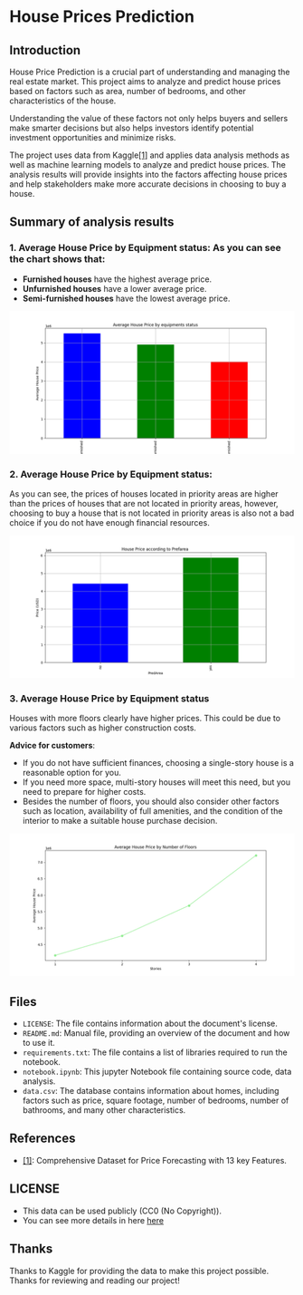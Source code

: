 # House Prices Prediction 

## Introduction
House Price Prediction is a crucial part of understanding and managing the real estate market. This project aims to analyze and predict house prices based on factors such as area, number of bedrooms, and other characteristics of the house.

Understanding the value of these factors not only helps buyers and sellers make smarter decisions but also helps investors identify potential investment opportunities and minimize risks.

The project uses data from Kaggle[[1]](https://www.kaggle.com/datasets/harishkumardatalab/housing-price-prediction/data) and applies data analysis methods as well as machine learning models to analyze and predict house prices. The analysis results will provide insights into the factors affecting house prices and help stakeholders make more accurate decisions in choosing to buy a house.

## Summary of analysis results
### 1. Average House Price by Equipment status: As you can see the chart shows that:
- **Furnished houses** have the highest average price.
- **Unfurnished houses** have a lower average price.
- **Semi-furnished houses** have the lowest average price.


![Result of average price by equipment status](notebooks/result/house_price_by_equipments_status.png)



### 2. Average House Price by Equipment status: 


As you can see, the prices of houses located in priority areas are higher than the prices of houses that are not located in priority areas, however, choosing to buy a house that is not located in priority areas is also not a bad choice if you do not have enough financial resources.

![Result of average price by prefarea](notebooks/result/house_price_by_prefarea.png)


### 3. Average House Price by Equipment status

Houses with more floors clearly have higher prices. This could be due to various factors such as higher construction costs.


**Advice for customers**:
- If you do not have sufficient finances, choosing a single-story house is a reasonable option for you.
- If you need more space, multi-story houses will meet this need, but you need to prepare for higher costs.
- Besides the number of floors, you should also consider other factors such as location, availability of full amenities, and the condition of the interior to make a suitable house purchase decision.

![Result of average price by prefarea](notebooks/result/house_price_by_stories.png)

## Files

- `LICENSE`: The file contains information about the document's license.
- `README.md`: Manual file, providing an overview of the document and how to use it.
- `requirements.txt`: The file contains a list of libraries required to run the notebook.
- `notebook.ipynb`: This jupyter Notebook file containing source code, data analysis.
- `data.csv`: The database contains information about homes, including factors such as price, square footage, number of bedrooms, number of bathrooms, and many other characteristics.

## References

- [[1]](https://www.kaggle.com/datasets/harishkumardatalab/housing-price-prediction/data): Comprehensive Dataset for Price Forecasting with 13 key Features.

## LICENSE

- This data can be used publicly (CC0 (No Copyright)).
- You can see more details in here [here](https://creativecommons.org/publicdomain/zero/1.0/)

## Thanks

Thanks to Kaggle for providing the data to make this project possible. Thanks for reviewing and reading our project!
